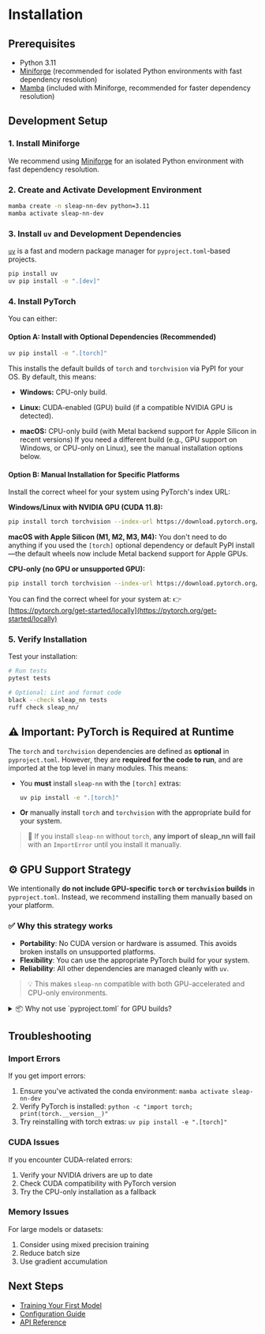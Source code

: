 # Installation

## Prerequisites

- Python 3.11
- [Miniforge](https://github.com/conda-forge/miniforge) (recommended for isolated Python environments with fast dependency resolution)
- [Mamba](https://mamba.readthedocs.io/) (included with Miniforge, recommended for faster dependency resolution)

## Development Setup

### 1. Install Miniforge

We recommend using [Miniforge](https://github.com/conda-forge/miniforge) for an isolated Python environment with fast dependency resolution.

### 2. Create and Activate Development Environment

```bash
mamba create -n sleap-nn-dev python=3.11
mamba activate sleap-nn-dev
```

### 3. Install `uv` and Development Dependencies

[`uv`](https://github.com/astral-sh/uv) is a fast and modern package manager for `pyproject.toml`-based projects.

```bash
pip install uv
uv pip install -e ".[dev]"
```

### 4. Install PyTorch

You can either:

#### Option A: Install with Optional Dependencies (Recommended)

```bash
uv pip install -e ".[torch]"
```

This installs the default builds of `torch` and `torchvision` via PyPI for your OS. By default, this means:

- **Windows:** CPU-only build.

- **Linux:** CUDA-enabled (GPU) build (if a compatible NVIDIA GPU is detected).

- **macOS:** CPU-only build (with Metal backend support for Apple Silicon in recent versions)
If you need a different build (e.g., GPU support on Windows, or CPU-only on Linux), see the manual installation options below.

#### Option B: Manual Installation for Specific Platforms

Install the correct wheel for your system using PyTorch's index URL:

**Windows/Linux with NVIDIA GPU (CUDA 11.8):**
```bash
pip install torch torchvision --index-url https://download.pytorch.org/whl/cu118
```

**macOS with Apple Silicon (M1, M2, M3, M4):**
You don't need to do anything if you used the `[torch]` optional dependency or default PyPI install—the default wheels now include Metal backend support for Apple GPUs.

**CPU-only (no GPU or unsupported GPU):**
```bash
pip install torch torchvision --index-url https://download.pytorch.org/whl/cpu
```

You can find the correct wheel for your system at:
👉 [https://pytorch.org/get-started/locally](https://pytorch.org/get-started/locally)

### 5. Verify Installation

Test your installation:

```bash
# Run tests
pytest tests

# Optional: Lint and format code
black --check sleap_nn tests
ruff check sleap_nn/
```

## ⚠️ Important: PyTorch is Required at Runtime

The `torch` and `torchvision` dependencies are defined as **optional** in `pyproject.toml`. However, they are **required for the code to run**, and are imported at the top level in many modules. This means:

- You **must** install `sleap-nn` with the `[torch]` extras:

  ```bash
  uv pip install -e ".[torch]"
  ```

- **Or** manually install `torch` and `torchvision` with the appropriate build for your system.

> 🛑 If you install `sleap-nn` without `torch`, **any import of sleap_nn will fail** with an `ImportError` until you install it manually.

## ⚙️ GPU Support Strategy

We intentionally **do not include GPU-specific `torch` or `torchvision` builds** in `pyproject.toml`. Instead, we recommend installing them manually based on your platform.

### ✅ Why this strategy works

- **Portability**: No CUDA version or hardware is assumed. This avoids broken installs on unsupported platforms.
- **Flexibility**: You can use the appropriate PyTorch build for your system.
- **Reliability**: All other dependencies are managed cleanly with `uv`.

> 💡 This makes `sleap-nn` compatible with both GPU-accelerated and CPU-only environments.

<details>
<summary>📦 Why not use `pyproject.toml` for GPU builds?</summary>

- GPU wheels are not on PyPI — they live at [https://download.pytorch.org/whl/](https://download.pytorch.org/whl/)
- These builds vary by platform, CUDA version, and GPU architecture.
- `uv` does not currently support CLI-based extra index URLs like pip's `--index-url`.
- Hardcoding GPU wheels into `pyproject.toml` would break cross-platform support.

</details>

## Troubleshooting

### Import Errors

If you get import errors:

1. Ensure you've activated the conda environment: `mamba activate sleap-nn-dev`
2. Verify PyTorch is installed: `python -c "import torch; print(torch.__version__)"`
3. Try reinstalling with torch extras: `uv pip install -e ".[torch]"`

### CUDA Issues

If you encounter CUDA-related errors:

1. Verify your NVIDIA drivers are up to date
2. Check CUDA compatibility with PyTorch version
3. Try the CPU-only installation as a fallback

### Memory Issues

For large models or datasets:

1. Consider using mixed precision training
2. Reduce batch size
3. Use gradient accumulation

## Next Steps

- [Training Your First Model](training.md)
- [Configuration Guide](config.md)
- [API Reference](api/index.md)